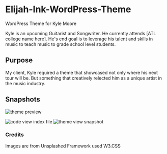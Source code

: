 # Elijah-Ink-WordPress-Theme
WordPress Theme for Kyle Moore

Kyle is an upcoming Guitarist and Songwriter. He currently attends [ATL college name here]. He's end goal is to leverage his talent and skills in music to teach music to grade school level students.

## Purpose
My client, Kyle required a theme that showcased not only where his next tour will be. But something that creatively relected him as a unique artist in the music industry. 

## Snapshots
![theme preview](https://preview.ibb.co/dD299F/kyle_Theme.png "Logo Title Text 1")

![code view index file](http://g.recordit.co/miAalYwAM8.gif)
![theme view snapshot](http://g.recordit.co/CqVqAiIXrx.gif)



### Credits
Images are from Unsplashed
Framework used W3.CSS
